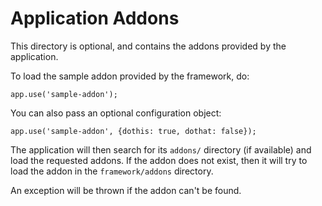 
# Application Addons

This directory is optional, and contains the addons provided by the application.

To load the sample addon provided by the framework, do:

    app.use('sample-addon');
    
You can also pass an optional configuration object:

    app.use('sample-addon', {dothis: true, dothat: false});
  
The application will then search for its `addons/` directory (if available) and load the
requested addons. If the addon does not exist, then it will try to load the addon in the
`framework/addons` directory.

An exception will be thrown if the addon can't be found.